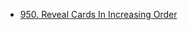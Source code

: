 - [950. Reveal Cards In Increasing Order](../Year/2024/April/950_Reveal_Cards_In_Increasing_Order_(Medium).cpp)
